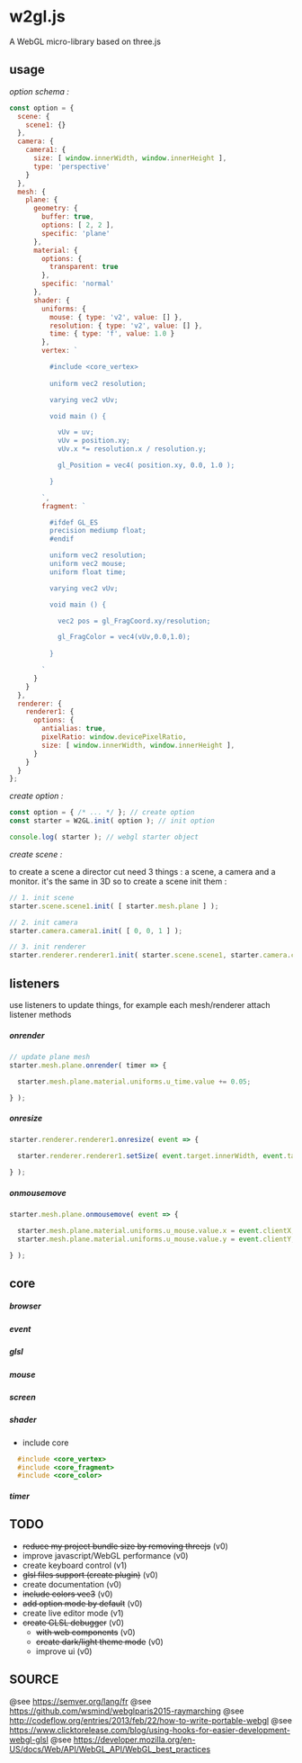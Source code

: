 # w2gl.js

A WebGL micro-library based on three.js

## usage

*option schema :*

```js
const option = {
  scene: {
    scene1: {}
  },
  camera: {
    camera1: {
      size: [ window.innerWidth, window.innerHeight ],
      type: 'perspective'
    }
  },
  mesh: {
    plane: {
      geometry: {
        buffer: true,
        options: [ 2, 2 ],
        specific: 'plane'
      },
      material: {
        options: {
          transparent: true
        },
        specific: 'normal'
      },
      shader: {
        uniforms: {
          mouse: { type: 'v2', value: [] },
          resolution: { type: 'v2', value: [] },
          time: { type: 'f', value: 1.0 }
        },
        vertex: `

          #include <core_vertex>
          
          uniform vec2 resolution;

          varying vec2 vUv;

          void main () {

            vUv = uv;
            vUv = position.xy;
            vUv.x *= resolution.x / resolution.y;

            gl_Position = vec4( position.xy, 0.0, 1.0 );

          }

        `,
        fragment: `

          #ifdef GL_ES
          precision mediump float;
          #endif

          uniform vec2 resolution;
          uniform vec2 mouse;
          uniform float time;

          varying vec2 vUv;

          void main () {

            vec2 pos = gl_FragCoord.xy/resolution;

            gl_FragColor = vec4(vUv,0.0,1.0);
            
          }

        `
      }
    }
  },
  renderer: {
    renderer1: {
      options: {
        antialias: true,
        pixelRatio: window.devicePixelRatio,
        size: [ window.innerWidth, window.innerHeight ],
      }
    }
  }
};
```

*create option :*

```js
const option = { /* ... */ }; // create option
const starter = W2GL.init( option ); // init option

console.log( starter ); // webgl starter object 
```

*create scene :*

to create a scene a director cut need 3 things : a scene, a camera and a monitor. it's the same in 
3D so to create a scene init them :

```js
// 1. init scene
starter.scene.scene1.init( [ starter.mesh.plane ] );

// 2. init camera
starter.camera.camera1.init( [ 0, 0, 1 ] );

// 3. init renderer
starter.renderer.renderer1.init( starter.scene.scene1, starter.camera.camera1 );
```

## listeners

use listeners to update things, for example each mesh/renderer attach listener methods

##### onrender

```js
// update plane mesh
starter.mesh.plane.onrender( timer => {

  starter.mesh.plane.material.uniforms.u_time.value += 0.05;

} );
```

##### onresize

```js
starter.renderer.renderer1.onresize( event => {

  starter.renderer.renderer1.setSize( event.target.innerWidth, event.target.innerHeight );

} );
```

##### onmousemove

```js
starter.mesh.plane.onmousemove( event => {

  starter.mesh.plane.material.uniforms.u_mouse.value.x = event.clientX;
  starter.mesh.plane.material.uniforms.u_mouse.value.y = event.clientY;

} );
```

## core

##### browser

##### event

##### glsl

##### mouse

##### screen

##### shader

  - include core

  ```c
    #include <core_vertex>
    #include <core_fragment>
    #include <core_color>
  ```

##### timer

## TODO

- ~~reduce my project bundle size by removing threejs~~ (v0)
- improve javascript/WebGL performance (v0)
- create keyboard control (v1)
- ~~glsl files support (create plugin)~~ (v0)
- create documentation (v0)
- ~~include colors vec3~~ (v0)
- ~~add option mode by default~~ (v0)
- create live editor mode (v1)
- ~~create GLSL debugger~~ (v0)
  - ~~with web components~~ (v0)
  - ~~create dark/light theme mode~~ (v0)
  - improve ui (v0)

## SOURCE

@see https://semver.org/lang/fr
@see https://github.com/wsmind/webglparis2015-raymarching
@see http://codeflow.org/entries/2013/feb/22/how-to-write-portable-webgl
@see https://www.clicktorelease.com/blog/using-hooks-for-easier-development-webgl-glsl
@see https://developer.mozilla.org/en-US/docs/Web/API/WebGL_API/WebGL_best_practices
